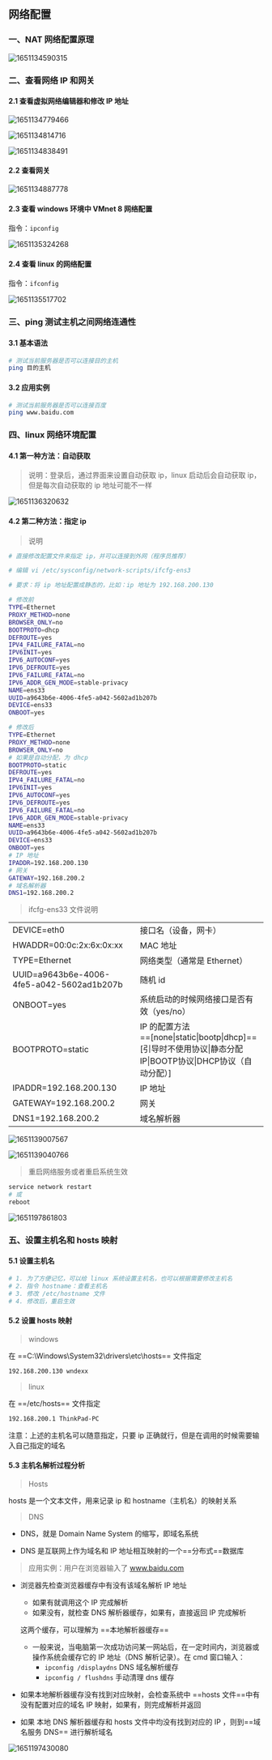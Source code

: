 ## 网络配置

### 一、NAT 网络配置原理

![1651134590315](网络配置.assets/1651134590315.png)



### 二、查看网络 IP 和网关

#### 2.1 查看虚拟网络编辑器和修改 IP 地址

![1651134779466](网络配置.assets/1651134779466.png)



![1651134814716](网络配置.assets/1651134814716.png)





![1651134838491](网络配置.assets/1651134838491.png)





#### 2.2 查看网关



![1651134887778](网络配置.assets/1651134887778.png)



#### 2.3 查看 windows 环境中 VMnet 8 网络配置

指令：`ipconfig`

![1651135324268](网络配置.assets/1651135324268.png)



#### 2.4 查看 linux 的网络配置

指令：`ifconfig`

![1651135517702](网络配置.assets/1651135517702.png)





### 三、ping 测试主机之间网络连通性

#### 3.1 基本语法

```bash
# 测试当前服务器是否可以连接目的主机
ping 目的主机
```



#### 3.2 应用实例

```bash
# 测试当前服务器是否可以连接百度
ping www.baidu.com
```



### 四、linux 网络环境配置

#### 4.1 第一种方法：自动获取

> 说明：登录后，通过界面来设置自动获取 ip，linux 启动后会自动获取 ip，但是每次自动获取的 ip 地址可能不一样

![1651136320632](网络配置.assets/1651136320632.png)





#### 4.2 第二种方法：指定 ip

> 说明

```bash
# 直接修改配置文件来指定 ip，并可以连接到外网（程序员推荐）

# 编辑 vi /etc/sysconfig/network-scripts/ifcfg-ens3

# 要求：将 ip 地址配置成静态的，比如：ip 地址为 192.168.200.130
```

```bash
# 修改前
TYPE=Ethernet
PROXY_METHOD=none
BROWSER_ONLY=no
BOOTPROTO=dhcp
DEFROUTE=yes
IPV4_FAILURE_FATAL=no
IPV6INIT=yes
IPV6_AUTOCONF=yes
IPV6_DEFROUTE=yes
IPV6_FAILURE_FATAL=no
IPV6_ADDR_GEN_MODE=stable-privacy
NAME=ens33
UUID=a9643b6e-4006-4fe5-a042-5602ad1b207b
DEVICE=ens33
ONBOOT=yes
```



```bash
# 修改后
TYPE=Ethernet
PROXY_METHOD=none
BROWSER_ONLY=no
# 如果是自动分配，为 dhcp
BOOTPROTO=static
DEFROUTE=yes
IPV4_FAILURE_FATAL=no
IPV6INIT=yes
IPV6_AUTOCONF=yes
IPV6_DEFROUTE=yes
IPV6_FAILURE_FATAL=no
IPV6_ADDR_GEN_MODE=stable-privacy
NAME=ens33
UUID=a9643b6e-4006-4fe5-a042-5602ad1b207b
DEVICE=ens33
ONBOOT=yes
# IP 地址
IPADDR=192.168.200.130
# 网关
GATEWAY=192.168.200.2
# 域名解析器
DNS1=192.168.200.2              
```



> ifcfg-ens33 文件说明

|                                           |                                                              |
| ----------------------------------------- | ------------------------------------------------------------ |
| DEVICE=eth0                               | 接口名（设备，网卡）                                         |
| HWADDR=00:0c:2x:6x:0x:xx                  | MAC 地址                                                     |
| TYPE=Ethernet                             | 网络类型（通常是 Ethernet）                                  |
| UUID=a9643b6e-4006-4fe5-a042-5602ad1b207b | 随机 id                                                      |
| ONBOOT=yes                                | 系统启动的时候网络接口是否有效（yes/no）                     |
| BOOTPROTO=static                          | IP 的配置方法<br />==[none\|static\|bootp\|dhcp]==<br />[引导时不使用协议\|静态分配 IP\|BOOTP协议\|DHCP协议（自动分配）] |
| IPADDR=192.168.200.130                    | IP 地址                                                      |
| GATEWAY=192.168.200.2                     | 网关                                                         |
| DNS1=192.168.200.2                        | 域名解析器                                                   |



![1651139007567](网络配置.assets/1651139007567.png)



![1651139040766](网络配置.assets/1651139040766.png)



> 重启网络服务或者重启系统生效

```bash
service network restart
# 或
reboot
```



![1651197861803](网络配置.assets/1651197861803.png)



### 五、设置主机名和 hosts 映射

#### 5.1 设置主机名

```bash
# 1. 为了方便记忆，可以给 linux 系统设置主机名，也可以根据需要修改主机名
# 2. 指令 hostname：查看主机名
# 3. 修改 /etc/hostname 文件
# 4. 修改后，重启生效
```



#### 5.2 设置 hosts 映射

> windows

在 ==C:\Windows\System32\drivers\etc\hosts== 文件指定

```bash
192.168.200.130 wndexx
```



> linux

在 ==/etc/hosts== 文件指定

```bash
192.168.200.1 ThinkPad-PC
```



注意：上述的主机名可以随意指定，只要 ip 正确就行，但是在调用的时候需要输入自己指定的域名



#### 5.3 主机名解析过程分析

> Hosts

hosts 是一个文本文件，用来记录 ip 和 hostname（主机名）的映射关系



> DNS

- DNS，就是 Domain Name System 的缩写，即域名系统

- DNS 是互联网上作为域名和 IP 地址相互映射的一个==分布式==数据库

  

> 应用实例：用户在浏览器输入了 www.baidu.com

- 浏览器先检查浏览器缓存中有没有该域名解析 IP 地址

  - 如果有就调用这个 IP 完成解析
  - 如果没有，就检查 DNS 解析器缓存，如果有，直接返回 IP 完成解析

  这两个缓存，可以理解为 ==本地解析器缓存==

  - 一般来说，当电脑第一次成功访问某一网站后，在一定时间内，浏览器或操作系统会缓存它的 IP 地址（DNS 解析记录）。在 cmd 窗口输入：
    - `ipconfig /displaydns`  DNS 域名解析缓存
    - `ipconfig / flushdns`     手动清理 dns 缓存

- 如果本地解析器缓存没有找到对应映射，会检查系统中 ==hosts 文件==中有没有配置对应的域名 IP 映射，如果有，则完成解析并返回

- 如果 本地 DNS 解析器缓存和 hosts 文件中均没有找到对应的 IP ，则到==域名服务 DNS== 进行解析域名





![1651197430080](网络配置.assets/1651197430080.png)













